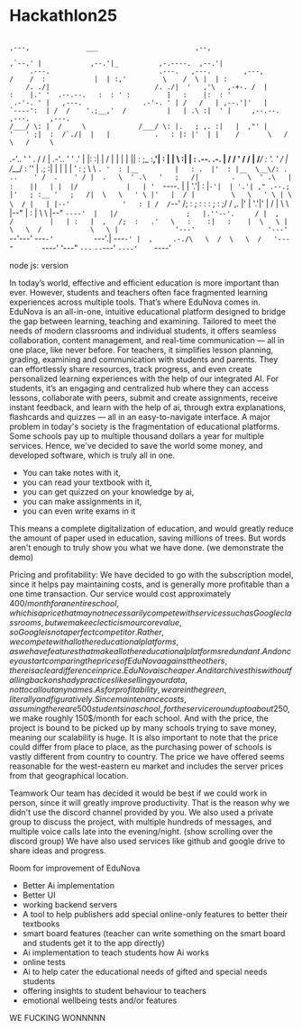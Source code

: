 # Hackathlon25
                                                                                                                                                                      
                                                                                                                                                                      
                                                                                 ,---,              ___                        ,--,                                   
                                                                              ,`--.' |            ,--.'|_          ,-.----.  ,--.'|                                   
         .---.                           .---.   ,---.        ,---,          /    /  :            |  | :,'         \    /  \ |  | :                                   
        /. ./|                          /. ./|  '   ,'\   ,-+-. /  |        :    |.' '  .--.--.   :  : ' :         |   :    |:  : '                                   
     .-'-. ' |   ,---.               .-'-. ' | /   /   | ,--.'|'   |        `----':  | /  /    '.;__,'  /          |   | .\ :|  ' |     ,--.--.     ,---.     ,---.   
    /___/ \: |  /     \             /___/ \: |.   ; ,. :|   |  ,"' |           '   ' ;|  :  /`./|  |   |           .   : |: |'  | |    /       \   /     \   /     \  
 .-'.. '   ' . /    /  |         .-'.. '   ' .'   | |: :|   | /  | |           |   | ||  :  ;_  :__,'| :           |   |  \ :|  | :   .--.  .-. | /    / '  /    /  | 
/___/ \:     '.    ' / |        /___/ \:     ''   | .; :|   | |  | |           '   : ; \  \    `. '  : |__         |   : .  |'  : |__  \__\/: . ..    ' /  .    ' / | 
.   \  ' .\   '   ;   /|        .   \  ' .\   |   :    ||   | |  |/            |   | '  `----.   \|  | '.'|        :     |`-'|  | '.'| ," .--.; |'   ; :__ '   ;   /| 
 \   \   ' \ |'   |  / |         \   \   ' \ | \   \  / |   | |--'             '   : | /  /`--'  /;  :    ;        :   : :   ;  :    ;/  /  ,.  |'   | '.'|'   |  / | 
  \   \  |--" |   :    |          \   \  |--"   `----'  |   |/                 ;   |.''--'.     / |  ,   /         |   | :   |  ,   /;  :   .'   \   :    :|   :    | 
   \   \ |     \   \  /            \   \ |              '---'                  '---'    `--'---'   ---`-'          `---'.|    ---`-' |  ,     .-./\   \  /  \   \  /  
    '---"       `----'              '---"                                                                            `---`            `--`---'     `----'    `----'   
                                                                                                                                                                      


node js: version

In today’s world, effective and efficient education is more important than ever. However, students and teachers often face fragmented learning experiences across multiple tools. That’s where EduNova comes in.
EduNova is an all-in-one, intuitive educational platform designed to bridge the gap between learning, teaching and examining. Tailored to meet the needs of modern classrooms and individual students, it offers seamless collaboration, content management, and real-time communication — all in one place, like never before.
For teachers, it simplifies lesson planning, grading, examining and communication with students and parents. They can effortlessly share resources, track progress, and even create personalized learning experiences with the help of our integrated AI.
For students, it’s an engaging and centralized hub where they can access lessons, collaborate with peers, submit and create assignments, receive instant feedback, and learn with the help of ai, through extra explanations, flashcards and quizzes — all in an easy-to-navigate interface.
A major problem in today's society is the fragmentation of educational platforms. Some schools pay up to multiple thousand dollars a year for multiple services. Hence, we've decided to save the world some money, and developed software, which is truly all in one.
- You can take notes with it,
- you can read your textbook with it,
- you can get quizzed on your knowledge by ai,
- you can make assignments in it,
- you can even write exams in it

This means a complete digitalization of education, and would greatly reduce the amount of paper used in education, saving millions of trees.
But words aren't enough to truly show you what we have done. (we demonstrate the demo)

Pricing and profitability:
We have decided to go with the subscription model, since it helps pay maintaining costs, and is generally more profitable than a one time transaction.
Our service would cost approximately 400$/month for an entire school, which is a price that may not necessarily compete with services such as Google classrooms, but we make eclecticism our core value, so Google is not a perfect competitor. Rather, we compete with all other educational platforms, as we have features that make all other educational platforms redundant. And once you start comparing the prices of EduNova against the others, there is a clear difference in price. EduNova is cheaper. And it archives this without falling back on shady practices like selling your data, not to call out any names.
As for profitability, we are in the green, literally and figuratively. Since maintenance costs, assuming there are 500 students in a school, for the service round up to about 250$, we make roughly 150$/month for each school. And with the price, the project is bound to be picked up by many schools trying to save money, meaning our scalability is huge. It is also important to note that the price could differ from place to place, as the purchasing power of schools is vastly different from country to country. The price we have offered seems reasonable for the west-eastern eu market and includes the server prices from that geographical location.

Teamwork
Our team has decided it would be best if we could work in person, since it will greatly improve productivity. That is the reason why we didn't use the discord channel provided by you. We also used a private group to discuss the project, with multiple hundreds of messages, and multiple voice calls late into the evening/night. (show scrolling over the discord group)
We have also used services like github and google drive to share ideas and progress.

Room for improvement of EduNova
- Better Ai implementation
- Better UI
- working backend servers
- A tool to help publishers add special online-only features to better their textbooks
- smart board features (teacher can write something on the smart board and students get it to the app directly)
- Ai implementation to teach students how Ai works
- online tests
- Ai to help cater the educational needs of gifted and special needs students
- offering insights to student behaviour to teachers
- emotional wellbeing tests and/or features

WE FUCKING WONNNNN
